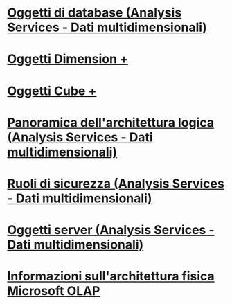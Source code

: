 # [Oggetti di database (Analysis Services - Dati multidimensionali)](database-objects-analysis-services-multidimensional-data.md)

# [Oggetti Dimension +](../../../analysis-services/multidimensional-models-olap-logical-dimension-objects/attribute-relationships.md)
# [Oggetti Cube +](../../../analysis-services/multidimensional-models-olap-logical-cube-objects/aggregations-and-aggregation-designs.md)

# [Panoramica dell'architettura logica (Analysis Services - Dati multidimensionali)](logical-architecture-overview-analysis-services-multidimensional-data.md)
# [Ruoli di sicurezza (Analysis Services - Dati multidimensionali)](security-roles-analysis-services-multidimensional-data.md)
# [Oggetti server (Analysis Services - Dati multidimensionali)](server-objects-analysis-services-multidimensional-data.md)
# [Informazioni sull'architettura fisica Microsoft OLAP](understanding-microsoft-olap-logical-architecture.md)
